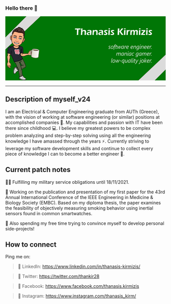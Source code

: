 ### Hello there 👋
<p>
  <img src="https://github.com/thanasisKirmizis/thanasisKirmizis/blob/master/cover.png"/>
</p>

---

## Description of myself_v24

I am an Electrical & Computer Engineering graduate from AUTh (Greece), with the vision of working at software engineering (or similar) positions at accomplished companies 💯. My capabilities and passion with IT have been there since childhood 💻. I believe my greatest powers to be complex problem analyzing and step-by-step solving using all the engineering knowledge I have amassed through the years ⚡. Currently striving to leverage my software development skills and continue to collect every piece of knowledge I can to become a better engineer 🌱.

## Current patch notes

💂‍♂ Fulfilling my military service obligations until 18/11/2021.

🔭 Working on the publication and presentation of my first paper for the 43rd Annual International Conference of the IEEE Engineering in Medicine & Biology Society (EMBC). Based on my diploma thesis, the paper examines the feasibility of objectively measuring smoking behavior using inertial sensors found in common smartwatches.

🎯 Also spending my free time trying to convince myself to develop personal side-projects!

## How to connect

Ping me on:

> 🔗 LinkedIn: https://www.linkedin.com/in/thanasis-kirmizis/

> 🐥 Twitter: https://twitter.com/thankir28

> 📘 Facebook: https://www.facebook.com/thanasis.kirmizis

> 📸 Instagram: https://www.instagram.com/thanasis_kirm/

